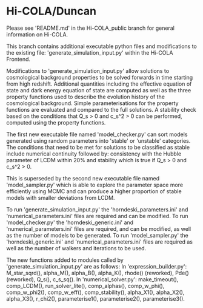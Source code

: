 # Hi-COLA/Duncan

Please see 'README.md' in the Hi-COLA_public branch for general information on Hi-COLA.

This branch contains additional executable python files and modifications to the existing file: 'generate_simulation_input.py' within the Hi-COLA Frontend. 

Modifications to 'generate_simulation_input.py' allow solutions to cosmological background properties to be solved forwards in time starting from high redshift. Additional quantities including the effective equation of state and dark energy equation of state are computed as well as the three property functions used to describe the evolution history of the cosmological background. Simple parameterisations for the property functions are evaluated and compared to the full solutions. A stability check based on the conditions that Q_s > 0 and c_s^2 > 0 can be performed, computed using the property functions.

The first new executable file named 'model_checker.py' can sort models generated using random parameters into 'stable' or 'unstable' categories. The conditions that need to be met for solutions to be classified as stable include numerical continuity followed by: consistency with the Hubble parameter of LCDM within 20% and stability which is true if Q_s > 0 and c_s^2 > 0.

This is superseded by the second new executable file named 'model_sampler.py' which is able to explore the parameter space more efficiently using MCMC and can produce a higher proportion of stable models with smaller deviations from LCDM.

To run 'generate_simulation_input.py' the 'horndeski_parameters.ini' and 'numerical_parameters.ini' files are required and can be modified.
To run 'model_checker.py' the 'horndeski_generic.ini' and 'numerical_parameters.ini' files are required, and can be modified, as well as the number of models to be generated.
To run 'model_sampler.py' the 'horndeski_generic.ini' and 'numerical_parameters.ini' files are required as well as the number of walkers and iterations to be used.

The new functions added to modules called by 'generate_simulation_input.py' are as follows:
    In 'expression_builder.py':
        M_star_sqrd(),      alpha_M(),          alpha_B(),  alpha_K(),
        rhode() (reworked), Pde() (reworked),   Q_s(),      c_s_sq().
    In 'numerical_solver.py':
        make_timeout(),     comp_LCDM(),        run_solver_lite(),  comp_alphas(),
        comp_w_phi(),       comp_w_phi2(),      comp_w_eff(),       comp_stability(),
        alpha_X1(),         alpha_X2(),         alpha_X3(),         r_chi2(),
        parameterise1(),    parameterise2(),    parameterise3().

